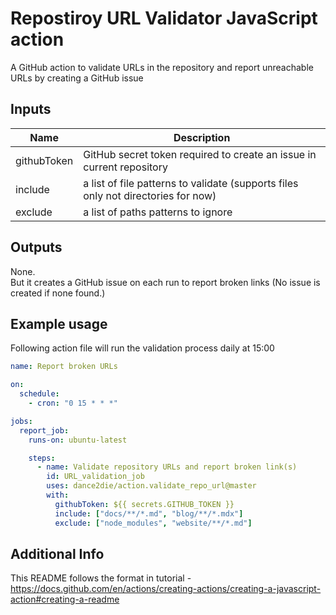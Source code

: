 # Repostiroy URL Validator JavaScript action

A GitHub action to validate URLs in the repository and report unreachable URLs by creating a GitHub issue

## Inputs

| Name        | Description                                                                       |
| ----------- | --------------------------------------------------------------------------------- |
| githubToken | GitHub secret token required to create an issue in current repository             |
| include     | a list of file patterns to validate (supports files only not directories for now) |
| exclude     | a list of paths patterns to ignore                                                |

## Outputs

None.  
But it creates a GitHub issue on each run to report broken links (No issue is created if none found.)

## Example usage

Following action file will run the validation process daily at 15:00

```yml
name: Report broken URLs

on:
  schedule:
    - cron: "0 15 * * *"

jobs:
  report_job:
    runs-on: ubuntu-latest

    steps:
      - name: Validate repository URLs and report broken link(s)
        id: URL_validation_job
        uses: dance2die/action.validate_repo_url@master
        with:
          githubToken: ${{ secrets.GITHUB_TOKEN }}
          include: ["docs/**/*.md", "blog/**/*.mdx"]
          exclude: ["node_modules", "website/**/*.md"]
```

## Additional Info

This README follows the format in tutorial - https://docs.github.com/en/actions/creating-actions/creating-a-javascript-action#creating-a-readme
